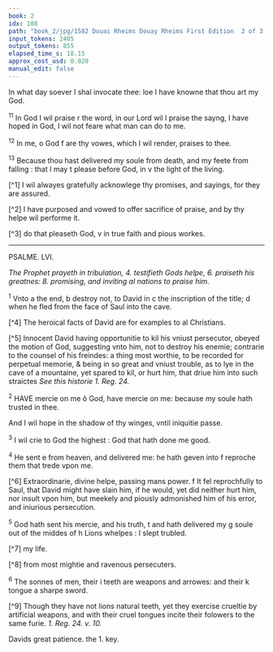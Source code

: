 ```yaml
---
book: 2
idx: 108
path: "book_2/jpg/1582 Douai Rheims Douay Rheims First Edition  2 of 3 1610 Old Testament.pdf-108.jpg"
input_tokens: 2405
output_tokens: 855
elapsed_time_s: 18.15
approx_cost_usd: 0.020
manual_edit: false
---
```

In what day soever I shal invocate thee: loe I have knowne
that thou art my God.

<sup>11</sup> In God I wil praise r the word, in our Lord wil I praise the
sayng, I have hoped in God, I wil not feare what man can do
to me.

<sup>12</sup> In me, o God f are thy vowes, which I wil render, praises
to thee.

<sup>13</sup> Because thou hast delivered my soule from death, and my
feete from falling : that I may t please before God, in v the
light of the living.

[^1] I wil alwayes gratefully acknowlege thy promises, and sayings, for they are assured.

[^2] I have purposed and vowed to offer sacrifice of praise, and by thy helpe wil performe it.

[^3] do that pleaseth God, v in true faith and pious workes.

---

PSALME. LVI.

*The Prophet prayeth in tribulation, 4. testifieth Gods helpe, 6. praiseth his
greatnes: 8. promising, and inviting al nations to praise him.*

<sup>1</sup> Vnto a the end, b destroy not, to David in c the inscription of
the title; d when he fled from the face of Saul into the cave.

[^4] The heroical facts of David are for examples to al Christians.

[^5] Innocent David having opportunitie to kil his vniust persecutor, obeyed the motion of God, suggesting vnto him, not to destroy his enemie; contrarie to the counsel of his freindes: a thing most worthie, to be recorded for perpetual memorie, & being in so great and vniust trouble, as to lye in the cave of a mountaine, yet spared to kil, or hurt him, that driue him into such straictes *See this historie 1. Reg. 24.*

<sup>2</sup> HAVE mercie on me ô God, have mercie on me: because
my soule hath trusted in thee.

And I wil hope in the shadow of thy winges, vntil iniquitie
passe.

<sup>3</sup> I wil crie to God the highest : God that hath done me good.

<sup>4</sup> He sent e from heaven, and delivered me: he hath geven
into f reproche them that trede vpon me.

[^6] Extraordinarie, divine helpe, passing mans power. f It fel reprochfully to Saul, that David might have slain him, if he would, yet did neither hurt him, nor insult vpon him, but meekely and piously admonished him of his error, and iniurious persecution.

<sup>5</sup> God hath sent his mercie, and his truth, t and hath delivered
my g soule out of the middes of h Lions whelpes : I slept
trubled.

[^7] my life.

[^8] from most mightie and ravenous persecuters.

<sup>6</sup> The sonnes of men, their i teeth are weapons and arrowes:
and their k tongue a sharpe sword.

[^9] Though they have not lions natural teeth, yet they exercise crueltie by artificial weapons, and with their cruel tongues incite their folowers to the same furie. *1. Reg. 24. v. 10.*

<aside>Davids great patience. the 1. key.</aside>